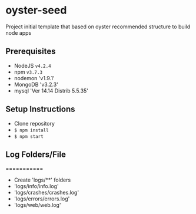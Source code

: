 oyster-seed
===========

Project initial template that based on oyster recommended structure to build node apps


## Prerequisites

- NodeJS `v4.2.4`
- npm `v3.7.3`
- nodemon 'v1.9.1'
- MongoDB 'v3.2.3'
- mysql  'Ver 14.14 Distrib 5.5.35'

## Setup Instructions

- Clone repository
- `$ npm install`
- `$ npm start`

## Log Folders/File
===========
- Create 'logs/**' folders 
- 'logs/info/info.log'
- 'logs/crashes/crashes.log'
- 'logs/errors/errors.log'
- 'logs/web/web.log'